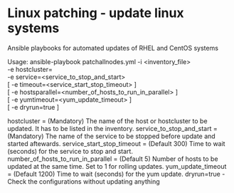 # Linux patching - update linux systems

Ansible playbooks for automated updates of RHEL and CentOS systems

Usage:
  ansible-playbook patchallnodes.yml -i <inventory_file> \
    -e hostcluster=<hostcluster> \
    -e service=<service_to_stop_and_start> \
    [ -e timeout=<service_start_stop_timeout> ] \
    [ -e hostsparallel=<number_of_hosts_to_run_in_parallel> ] \
    [ -e yumtimeout=<yum_update_timeout> ] \
    [ -e dryrun=true ]
    
  hostcluster = (Mandatory) The name of the host or hostcluster to be updated. It has to be listed in the inventory.
  service_to_stop_and_start = (Mandatory) The name of the service to be stopped before update and started aftewards.
  service_start_stop_timeout = (Default 300) Time to wait (seconds) for the service to stop and start.
  number_of_hosts_to_run_in_parallel = (Default 5) Number of hosts to be updated at the same time. Set to 1 for rolling updates.
  yum_update_timeout = (Default 1200) Time to wait (seconds) for the yum update.
  dryrun=true - Check the configurations without updating anything
 

